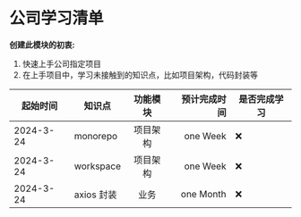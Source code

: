 # 公司学习清单

**创建此模块的初衷:**

1. 快速上手公司指定项目
2. 在上手项目中，学习未接触到的知识点，比如项目架构，代码封装等

| 起始时间  | 知识点     | 功能模块 | 预计完成时间 | 是否完成学习 |
| --------- | ---------- | :------: | -----------: | ------------ |
| 2024-3-24 | monorepo   | 项目架构 |     one Week | ❌           |
| 2024-3-24 | workspace  | 项目架构 |     one Week | ❌           |
| 2024-3-24 | axios 封装 |   业务   |    one Month | ❌           |
